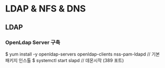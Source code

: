 LDAP & NFS & DNS
================

LDAP
----

### OpenLdap Server 구축

$ yum install -y openldap-servers openldap-clients nss-pam-ldapd
// 기본 패키지 인스톨
$ systemctl start slapd 
// 데몬시작 (389 포트)
